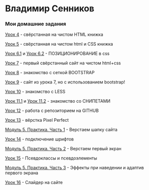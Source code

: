 # Владимир Сенников
### Мои домашние задания

[Урок 4](https://se-vladimir.github.io/Lesson_4/index.html "Описание") - свёрстанная на чистом HTML книжка

[Урок 5](https://se-vladimir.github.io/Lesson_5/index.html "Описание") - свёрстанная на чистом html и CSS книжка

[Урок 6.1](https://se-vladimir.github.io/Lesson_6.1/index.html "Описание") и [Урок 6.2](https://se-vladimir.github.io/Lesson_6.2/index.html "Описание") - ПОЗИЦИОНИРОВАНИЕ в css

[Урок 7](https://se-vladimir.github.io/Lesson_7/src/index.html "Описание") - первый свёрстанный сайт на чистом html+css

[Урок 8](https://se-vladimir.github.io/Lesson_8/src/index.html "Описание") - знакомство с сеткой BOOTSTRAP

[Урок 9](https://se-vladimir.github.io/Lesson_9/src/index.html "Описание") - сайт из урока 7, но с использованием bootstrap!

[Урок 10](https://se-vladimir.github.io/Lesson_10/a527f818f90ad4e9d7a81b83db16317c.less "Описание") - знакомство с LESS

[Урок 11.1](https://se-vladimir.github.io/Lesson_11/Screenshot_1.png "Описание") и [Урок 11.2](https://se-vladimir.github.io/Lesson_11/Screenshot_2.png "Описание") - знакомство со СНИПЕТАМИ

[Урок 12](https://se-vladimir.github.io/Lesson_12/text.txt "Описание") - работа с репозиторием на GITHUB

[Урок 13](https://se-vladimir.github.io/Lesson_13/src/index.html "Описание") - вёрстка Pixel Perfect

[Модуль 5. Практика. Часть 1](https://se-vladimir.github.io/Modul_5_p1/src/index.html "Описание") - Верстаем шапку сайта

[Урок 14](https://se-vladimir.github.io/Lesson_14/index.html "Описание") - подключение шрифтов

[Модуль 5. Практика. Часть 2](https://se-vladimir.github.io/Modul_5_p2/src/index.html "Описание") - Верстаем первый экран

[Урок 15](https://se-vladimir.github.io/Lesson_15/index.html "Описание") - Псевдоклассы и псевдоэлементы

[Модуль 5. Практика. Часть 3](https://se-vladimir.github.io/Modul_5_p3/index.html "Описание") - Эффекты при наведении и адаптив первого экрана

[Урок 16](https://se-vladimir.github.io/Lesson_16/index.html "Описание") - Слайдер на сайте
